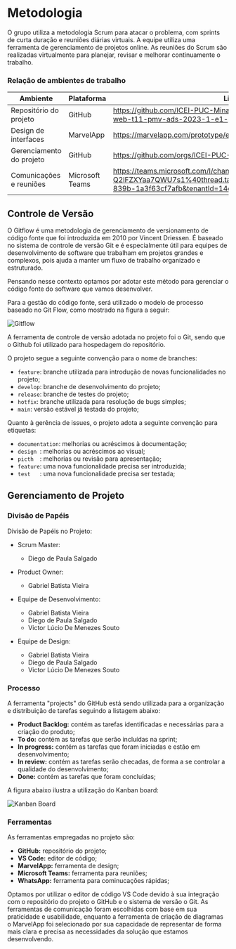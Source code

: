 
# Metodologia

O grupo utiliza a metodologia Scrum para atacar o problema, com sprints de curta duração e reuniões diárias virtuais. A equipe utiliza uma ferramenta de gerenciamento de projetos online. As reuniões do Scrum são realizadas virtualmente para planejar, revisar e melhorar continuamente o trabalho.

### Relação de ambientes de trabalho

|  Ambiente             | Plataforma | Link de acesso                                                                                                                 |
|-----------------------|------------|--------------------------------------------------------------------------------------------------------------------------------|
|Repositório do projeto | GitHub     | https://github.com/ICEI-PUC-Minas-PMV-ADS/pmv-ads-2023-1-e1-proj-web-t11-pmv-ads-2023-1-e1-proj-web-t11-05/blob/main/README.md |
|Design de interfaces   |MarvelApp   | https://marvelapp.com/prototype/ee8ga88                                                                                      |
|Gerenciamento do projeto| GitHub    | https://github.com/orgs/ICEI-PUC-Minas-PMV-ADS/projects/418                                                                    |
|Comunicações e reuniões| Microsoft Teams|https://teams.microsoft.com/l/channel/19%3a2mjgrpubPrXAUV1BZVy29nj_OFw-Q2lFZXYaa7QWU7s1%40thread.tacv2/Geral?groupId=ac151284-a96f-4793-839b-1a3f63cf7afb&tenantId=14cbd5a7-ec94-46ba-b314-cc0fc972a161                                                                            |

## Controle de Versão

O Gitflow é uma metodologia de gerenciamento de versionamento de código fonte que foi introduzida em 2010 por Vincent Driessen. É baseado no sistema de controle de versão Git e é especialmente útil para equipes de desenvolvimento de software que trabalham em projetos grandes e complexos, pois ajuda a manter um fluxo de trabalho organizado e estruturado.

Pensando nesse contexto optamos por adotar este método para gerenciar o código fonte do software que vamos desenvolver.

Para a gestão do código fonte, será utilizado o modelo de processo baseado no Git Flow, como mostrado na figura a seguir:

![Gitflow](https://user-images.githubusercontent.com/126190493/233543002-a3d27ef9-f3b8-4442-972e-2e2b2cadd11d.jpg)

A ferramenta de controle de versão adotada no projeto foi o Git, sendo que o Github foi utilizado para hospedagem do repositório.

O projeto segue a seguinte convenção para o nome de branches:

- `feature`: branche utilizada para introdução de novas funcionalidades no projeto;
- `develop`: branche de desenvolvimento do projeto;
- `release`: branche de testes do projeto;
- `hotfix`: branche utilizada para resolução de bugs simples; 
- `main`: versão estável já testada do projeto;

Quanto à gerência de issues, o projeto adota a seguinte convenção para
etiquetas:

- `documentation`: melhorias ou acréscimos à documentação;
- `design `: melhorias ou acréscimos ao visual;
- `picth  `: melhorias ou revisão para apresentação;
- `feature`: uma nova funcionalidade precisa ser introduzida;
- `test   `: uma nova funcionalidade precisa ser testada;

## Gerenciamento de Projeto

### Divisão de Papéis

Divisão de Papéis no Projeto:

 - Scrum Master: 
   - Diego de Paula Salgado

 - Product Owner: 
   - Gabriel Batista Vieira

 - Equipe de Desenvolvimento: 
   - Gabriel Batista Vieira
   - Diego de Paula Salgado  
   - Victor Lúcio De Menezes Souto
 
 - Equipe de Design: 
   - Gabriel Batista Vieira
   - Diego de Paula Salgado  
   - Victor Lúcio De Menezes Souto


### Processo

A ferramenta "projects" do GitHub está sendo utilizada para a organização e distribuição de tarefas seguindo a listagem abaixo:

  - **Product Backlog:** contém as tarefas identificadas e necessárias para a criação do produto;
  - **To do:** contém as tarefas que serão incluídas na sprint;
  - **In progress:** contém as tarefas que foram iniciadas e estão em desenvolvimento;
  - **In review:** contém as tarefas serão checadas, de forma a se controlar a qualidade do desenvolvimento;
  - **Done:** contém as tarefas que foram concluídas;

A figura abaixo ilustra a utilização do Kanban board:

![Kanban Board](https://user-images.githubusercontent.com/126190493/233445535-fc10b114-cc9c-4e14-bed8-72e8aacce735.jpg)



### Ferramentas

As ferramentas empregadas no projeto são:

- **GitHub:** repositório do projeto;
- **VS Code:** editor de código;
- **MarvelApp:** ferramenta de design;
- **Microsoft Teams:** ferramenta para reuniões;
- **WhatsApp:** ferramenta para cominucações rápidas;


Optamos por utilizar o editor de código VS Code devido à sua integração com o repositório do projeto o GitHub e o sistema de versão o Git. As ferramentas de comunicação foram escolhidas com base em sua praticidade e usabilidade, enquanto a ferramenta de criação de diagramas o MarvelApp foi selecionado por sua capacidade de representar de forma mais clara e precisa as necessidades da solução que estamos desenvolvendo.


